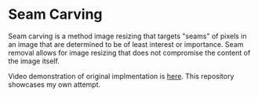 # Seam Carving

Seam carving is a method image resizing that targets "seams" of pixels in an image that are determined to be of least interest or importance. Seam removal allows for image resizing that does not compromise the content of the image itself.

Video demonstration of original implmentation is [here](https://www.youtube.com/watch?v=6NcIJXTlugc). This repository showcases my own attempt.
